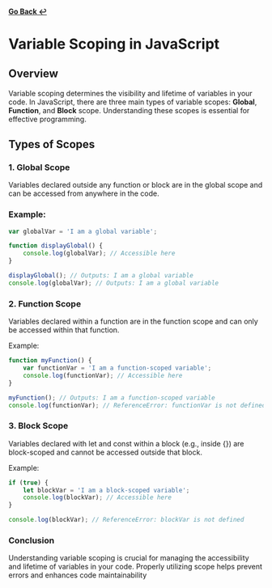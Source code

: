 #### [Go Back ↩](../README.md)

# Variable Scoping in JavaScript

## Overview

Variable scoping determines the visibility and lifetime of variables in your code. In JavaScript, there are three main types of variable scopes: **Global**, **Function**, and **Block** scope. Understanding these scopes is essential for effective programming.

## Types of Scopes

### 1. Global Scope
Variables declared outside any function or block are in the global scope and can be accessed from anywhere in the code.

### Example:
```javascript
var globalVar = 'I am a global variable';

function displayGlobal() {
    console.log(globalVar); // Accessible here
}

displayGlobal(); // Outputs: I am a global variable
console.log(globalVar); // Outputs: I am a global variable
```

### 2. Function Scope
Variables declared within a function are in the function scope and can only be accessed within that function.

Example:
```javascript
function myFunction() {
    var functionVar = 'I am a function-scoped variable';
    console.log(functionVar); // Accessible here
}

myFunction(); // Outputs: I am a function-scoped variable
console.log(functionVar); // ReferenceError: functionVar is not defined
```

### 3. Block Scope
Variables declared with let and const within a block (e.g., inside {}) are block-scoped and cannot be accessed outside that block.

Example:
```javascript
if (true) {
    let blockVar = 'I am a block-scoped variable';
    console.log(blockVar); // Accessible here
}

console.log(blockVar); // ReferenceError: blockVar is not defined
```

### Conclusion

Understanding variable scoping is crucial for managing the accessibility and lifetime of variables in your code. Properly utilizing scope helps prevent errors and enhances code maintainability